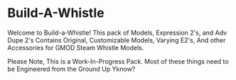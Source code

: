 # Build-A-Whistle
Welcome to Build-a-Whistle! This pack of Models, Expression 2's, and Adv Dupe 2's Contains Original, Customizable Models, Varying E2's, And other Accessories for GMOD Steam Whistle Models.

Please Note, This is a Work-In-Progress Pack. Most of these things need to be Engineered from the Ground Up Yknow?
